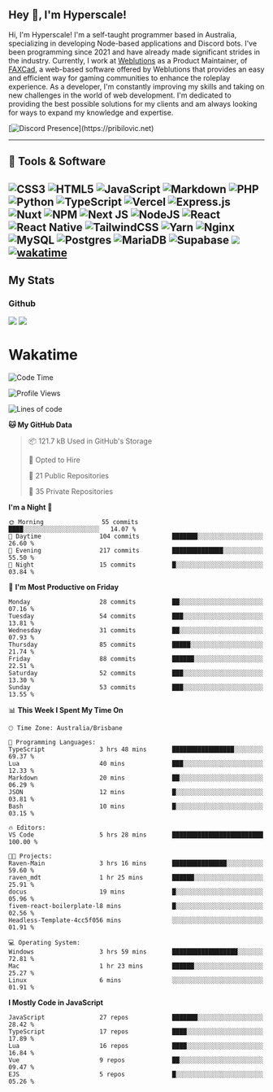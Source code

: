 ## Hey 👋, I'm Hyperscale!

Hi, I'm Hyperscale! I'm a self-taught programmer based in Australia, specializing in developing Node-based applications and Discord bots. I've been programming since 2021 and have already made significant strides in the industry. Currently, I work at [Weblutions](https://weblutions.com) as a Product Maintainer, of [FAXCad](https://weblutions.com/store/faxcad), a web-based software offered by Weblutions that provides an easy and efficient way for gaming communities to enhance the roleplay experience. As a developer, I'm constantly improving my skills and taking on new challenges in the world of web development. I'm dedicated to providing the best possible solutions for my clients and am always looking for ways to expand my knowledge and expertise.

[![Discord Presence](https://lanyard.cnrad.dev/api/906061699562475581?=idleMessage=:Just%Chillin%With%My%Kangaroo!)](https://pribilovic.net)

<p align="center">
<a href="https://github.com/Hyperscale1">
</a>
</p>

---
## 🔧 Tools & Software

![CSS3](https://img.shields.io/badge/css3-%231572B6.svg?style=for-the-badge&logo=css3&logoColor=white) ![HTML5](https://img.shields.io/badge/html5-%23E34F26.svg?style=for-the-badge&logo=html5&logoColor=white) ![JavaScript](https://img.shields.io/badge/javascript-%23323330.svg?style=for-the-badge&logo=javascript&logoColor=%23F7DF1E)  ![Markdown](https://img.shields.io/badge/markdown-%23000000.svg?style=for-the-badge&logo=markdown&logoColor=white) ![PHP](https://img.shields.io/badge/php-%23777BB4.svg?style=for-the-badge&logo=php&logoColor=white) ![Python](https://img.shields.io/badge/python-3670A0?style=for-the-badge&logo=python&logoColor=ffdd54) ![TypeScript](https://img.shields.io/badge/typescript-%23007ACC.svg?style=for-the-badge&logo=typescript&logoColor=white) ![Vercel](https://img.shields.io/badge/vercel-%23000000.svg?style=for-the-badge&logo=vercel&logoColor=white) ![Express.js](https://img.shields.io/badge/express.js-%23404d59.svg?style=for-the-badge&logo=express&logoColor=%2361DAFB) ![Nuxt](https://img.shields.io/badge/Nuxt-%23404d59.svg?style=for-the-badge&logo=nuxtdotjs&logoColor=%02dc82)  ![NPM](https://img.shields.io/badge/NPM-%23000000.svg?style=for-the-badge&logo=npm&logoColor=white) ![Next JS](https://img.shields.io/badge/Next-black?style=for-the-badge&logo=next.js&logoColor=white) ![NodeJS](https://img.shields.io/badge/node.js-6DA55F?style=for-the-badge&logo=node.js&logoColor=white) ![React](https://img.shields.io/badge/react-%2320232a.svg?style=for-the-badge&logo=react&logoColor=%2361DAFB) ![React Native](https://img.shields.io/badge/react_native-%2320232a.svg?style=for-the-badge&logo=react&logoColor=%2361DAFB) ![TailwindCSS](https://img.shields.io/badge/tailwindcss-%2338B2AC.svg?style=for-the-badge&logo=tailwind-css&logoColor=white) ![Yarn](https://img.shields.io/badge/yarn-%232C8EBB.svg?style=for-the-badge&logo=yarn&logoColor=white) ![Nginx](https://img.shields.io/badge/nginx-%23009639.svg?style=for-the-badge&logo=nginx&logoColor=white) ![MySQL](https://img.shields.io/badge/mysql-%2300f.svg?style=for-the-badge&logo=mysql&logoColor=white) ![Postgres](https://img.shields.io/badge/postgres-%23316192.svg?style=for-the-badge&logo=postgresql&logoColor=white) ![MariaDB](https://img.shields.io/badge/mariadb-%23316192.svg?style=for-the-badge&logo=mariadb&logoColor=white) ![Supabase](https://img.shields.io/badge/Supabase-3ECF8E?style=for-the-badge&logo=supabase&logoColor=white) ![](https://img.shields.io/badge/Ubuntu-E95420?style=for-the-badge&logo=ubuntu&logoColor=white) [![wakatime](https://wakatime.com/badge/user/6e098b16-30e8-493e-bf77-598fafbb912d.svg?style=for-the-badge)](https://wakatime.com/@6e098b16-30e8-493e-bf77-598fafbb912d) 
---
## My Stats

### Github
![](https://github-readme-stats.vercel.app/api?username=Hyperscale1&theme=blue-green)
![](https://github-readme-stats.vercel.app/api/top-langs/?username=Hyperscale1&theme=blue-green)

# Wakatime
<!--START_SECTION:waka-->
![Code Time](http://img.shields.io/badge/Code%20Time-920%20hrs%2054%20mins-blue)

![Profile Views](http://img.shields.io/badge/Profile%20Views-5-blue)

![Lines of code](https://img.shields.io/badge/From%20Hello%20World%20I%27ve%20Written-2.3%20million%20lines%20of%20code-blue)

**🐱 My GitHub Data** 

> 📦 121.7 kB Used in GitHub's Storage 
 > 
> 💼 Opted to Hire
 > 
> 📜 21 Public Repositories 
 > 
> 🔑 35 Private Repositories 
 > 
**I'm a Night 🦉** 

```text
🌞 Morning                55 commits          ████░░░░░░░░░░░░░░░░░░░░░   14.07 % 
🌆 Daytime                104 commits         ███████░░░░░░░░░░░░░░░░░░   26.60 % 
🌃 Evening                217 commits         ██████████████░░░░░░░░░░░   55.50 % 
🌙 Night                  15 commits          █░░░░░░░░░░░░░░░░░░░░░░░░   03.84 % 
```
📅 **I'm Most Productive on Friday** 

```text
Monday                   28 commits          ██░░░░░░░░░░░░░░░░░░░░░░░   07.16 % 
Tuesday                  54 commits          ███░░░░░░░░░░░░░░░░░░░░░░   13.81 % 
Wednesday                31 commits          ██░░░░░░░░░░░░░░░░░░░░░░░   07.93 % 
Thursday                 85 commits          █████░░░░░░░░░░░░░░░░░░░░   21.74 % 
Friday                   88 commits          ██████░░░░░░░░░░░░░░░░░░░   22.51 % 
Saturday                 52 commits          ███░░░░░░░░░░░░░░░░░░░░░░   13.30 % 
Sunday                   53 commits          ███░░░░░░░░░░░░░░░░░░░░░░   13.55 % 
```


📊 **This Week I Spent My Time On** 

```text
🕑︎ Time Zone: Australia/Brisbane

💬 Programming Languages: 
TypeScript               3 hrs 48 mins       █████████████████░░░░░░░░   69.37 % 
Lua                      40 mins             ███░░░░░░░░░░░░░░░░░░░░░░   12.33 % 
Markdown                 20 mins             ██░░░░░░░░░░░░░░░░░░░░░░░   06.29 % 
JSON                     12 mins             █░░░░░░░░░░░░░░░░░░░░░░░░   03.81 % 
Bash                     10 mins             █░░░░░░░░░░░░░░░░░░░░░░░░   03.15 % 

🔥 Editors: 
VS Code                  5 hrs 28 mins       █████████████████████████   100.00 % 

🐱‍💻 Projects: 
Raven-Main               3 hrs 16 mins       ███████████████░░░░░░░░░░   59.60 % 
raven_mdt                1 hr 25 mins        ██████░░░░░░░░░░░░░░░░░░░   25.91 % 
docus                    19 mins             █░░░░░░░░░░░░░░░░░░░░░░░░   05.96 % 
fivem-react-boilerplate-l8 mins              █░░░░░░░░░░░░░░░░░░░░░░░░   02.56 % 
Headless-Template-4cc5f056 mins              ░░░░░░░░░░░░░░░░░░░░░░░░░   01.91 % 

💻 Operating System: 
Windows                  3 hrs 59 mins       ██████████████████░░░░░░░   72.81 % 
Mac                      1 hr 23 mins        ██████░░░░░░░░░░░░░░░░░░░   25.27 % 
Linux                    6 mins              ░░░░░░░░░░░░░░░░░░░░░░░░░   01.91 % 
```

**I Mostly Code in JavaScript** 

```text
JavaScript               27 repos            ███████░░░░░░░░░░░░░░░░░░   28.42 % 
TypeScript               17 repos            ████░░░░░░░░░░░░░░░░░░░░░   17.89 % 
Lua                      16 repos            ████░░░░░░░░░░░░░░░░░░░░░   16.84 % 
Vue                      9 repos             ██░░░░░░░░░░░░░░░░░░░░░░░   09.47 % 
EJS                      5 repos             █░░░░░░░░░░░░░░░░░░░░░░░░   05.26 % 
```




<!--END_SECTION:waka-->
